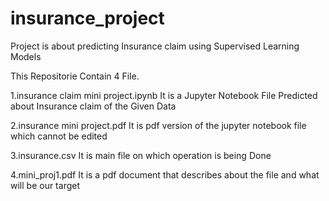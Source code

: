 # insurance_project
Project is about predicting Insurance claim using Supervised Learning Models


This Repositorie Contain 4 File.

1.insurance claim mini project.ipynb 
It is a Jupyter Notebook File Predicted about Insurance claim of the Given Data

2.insurance mini project.pdf 
It is pdf version of the jupyter notebook file which cannot be edited 

3.insurance.csv
It is main file on which operation is being Done

4.mini_proj1.pdf
It is a pdf document that describes about the file and what will be our target
